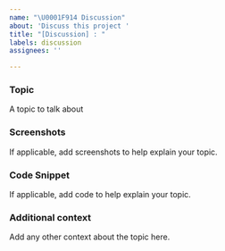 ```yaml
---
name: "\U0001F914 Discussion"
about: 'Discuss this project '
title: "[Discussion] : "
labels: discussion
assignees: ''

---
```


### Topic 
A topic to talk about

### Screenshots
If applicable, add screenshots to help explain your topic.

### Code Snippet
If applicable, add code to help explain your topic.

### Additional context
Add any other context about the topic here.
